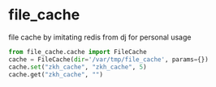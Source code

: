 # file_cache
file cache by imitating redis from dj for personal usage

```python
from file_cache.cache import FileCache
cache = FileCache(dir='/var/tmp/file_cache', params={})
cache.set("zkh_cache", "zkh_cache", 5)
cache.get("zkh_cache", "")
```
